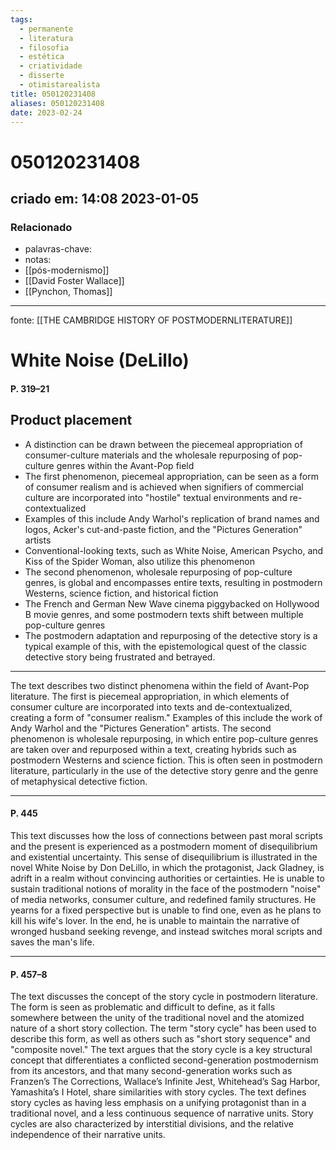 ```yaml
---
tags:
  - permanente
  - literatura
  - filosofia
  - estética
  - criatividade
  - disserte
  - otimistarealista
title: 050120231408
aliases: 050120231408
date: 2023-02-24
---
```


# 050120231408

## criado em: 14:08 2023-01-05

### Relacionado

- palavras-chave: 
- notas: 
- [[pós-modernismo]]
- [[David Foster Wallace]]
- [[Pynchon, Thomas]]
---

fonte: [[THE CAMBRIDGE HISTORY OF POSTMODERNLITERATURE]]

# White Noise (DeLillo)

#### P. 319–21

## Product placement

- A distinction can be drawn between the piecemeal appropriation of consumer-culture materials and the wholesale repurposing of pop-culture genres within the Avant-Pop field
- The first phenomenon, piecemeal appropriation, can be seen as a form of consumer realism and is achieved when signifiers of commercial culture are incorporated into "hostile" textual environments and re-contextualized
- Examples of this include Andy Warhol's replication of brand names and logos, Acker's cut-and-paste fiction, and the "Pictures Generation" artists
- Conventional-looking texts, such as White Noise, American Psycho, and Kiss of the Spider Woman, also utilize this phenomenon
- The second phenomenon, wholesale repurposing of pop-culture genres, is global and encompasses entire texts, resulting in postmodern Westerns, science fiction, and historical fiction
- The French and German New Wave cinema piggybacked on Hollywood B movie genres, and some postmodern texts shift between multiple pop-culture genres
- The postmodern adaptation and repurposing of the detective story is a typical example of this, with the epistemological quest of the classic detective story being frustrated and betrayed.
---

The text describes two distinct phenomena within the field of Avant-Pop literature. The first is piecemeal appropriation, in which elements of consumer culture are incorporated into texts and de-contextualized, creating a form of "consumer realism." Examples of this include the work of Andy Warhol and the "Pictures Generation" artists. The second phenomenon is wholesale repurposing, in which entire pop-culture genres are taken over and repurposed within a text, creating hybrids such as postmodern Westerns and science fiction. This is often seen in postmodern literature, particularly in the use of the detective story genre and the genre of metaphysical detective fiction.

---

#### P. 445

This text discusses how the loss of connections between past moral scripts and the present is experienced as a postmodern moment of disequilibrium and existential uncertainty. This sense of disequilibrium is illustrated in the novel White Noise by Don DeLillo, in which the protagonist, Jack Gladney, is adrift in a realm without convincing authorities or certainties. He is unable to sustain traditional notions of morality in the face of the postmodern "noise" of media networks, consumer culture, and redefined family structures. He yearns for a fixed perspective but is unable to find one, even as he plans to kill his wife's lover. In the end, he is unable to maintain the narrative of wronged husband seeking revenge, and instead switches moral scripts and saves the man's life.

---

#### P. 457–8

The text discusses the concept of the story cycle in postmodern literature. The form is seen as problematic and difficult to define, as it falls somewhere between the unity of the traditional novel and the atomized nature of a short story collection. The term "story cycle" has been used to describe this form, as well as others such as "short story sequence" and "composite novel." The text argues that the story cycle is a key structural concept that differentiates a conflicted second-generation postmodernism from its ancestors, and that many second-generation works such as Franzen’s The Corrections, Wallace’s Infinite Jest, Whitehead’s Sag Harbor, Yamashita’s I Hotel, share similarities with story cycles. The text defines story cycles as having less emphasis on a unifying protagonist than in a traditional novel, and a less continuous sequence of narrative units. Story cycles are also characterized by interstitial divisions, and the relative independence of their narrative units.
